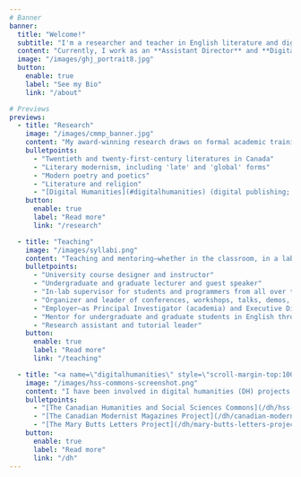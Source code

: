 ```yaml
---
# Banner
banner:
  title: "Welcome!"
  subtitle: "I'm a researcher and teacher in English literature and digital humanities."
  content: "Currently, I work as an **Assistant Director** and **Digital Humanities Research Lead** in the [Electronic Textual Cultures Lab](https://etcl.uvic.ca/) at the University of Victoria in British Columbia, Canada. To learn more about me and my work, please see [my bio](/about) or read about my [teaching,](/teaching) [research,](/research) and [DH projects.](/dh)"
  image: "/images/ghj_portrait8.jpg"
  button:
    enable: true
    label: "See my Bio"
    link: "/about"

# Previews
previews:
  - title: "Research"
    image: "/images/cmmp_banner.jpg"
    content: "My award-winning research draws on formal academic training in English literature (PhD, MA, BA) and digital humanities (Certificate). Areas of research expertise include:"
    bulletpoints:
      - "Twentieth and twenty-first-century literatures in Canada"
      - "Literary modernism, including 'late' and 'global' forms"
      - "Modern poetry and poetics"
      - "Literature and religion"
      - "[Digital Humanities](#digitalhumanities) (digital publishing; archives; digitization, textual encoding, and transformation; digital research infrastructures; community engagement; and more)"
    button:
      enable: true
      label: "Read more"
      link: "/research"

  - title: "Teaching"
    image: "/images/syllabi.png"
    content: "Teaching and mentoring—whether in the classroom, in a lab setting, and at academic events—is one of the most rewarding parts of my work. I have over a decade of experience teaching in higher education as well as a **Certificate in University Teaching and Learning**. I have taught and mentored in various roles, including:"
    bulletpoints:
      - "University course designer and instructor"
      - "Undergraduate and graduate lecturer and guest speaker"
      - "In-lab supervisor for students and programmers from all over the world"
      - "Organizer and leader of conferences, workshops, talks, demos, and community-building sessions in Canada, the USA, Australia, England, the UAE, Poland, the Netherlands, and beyond"
      - "Employer—as Principal Investigator (academia) and Executive Director (industry)"
      - "Mentor for undergraduate and graduate students in English through working groups and academic societies"
      - "Research assistant and tutorial leader"
    button:
      enable: true
      label: "Read more"
      link: "/teaching"

  - title: "<a name=\"digitalhumanities\" style=\"scroll-margin-top:100px;\">DH Projects</a>"
    image: "/images/hss-commons-screenshot.png"
    content: "I have been involved in digital humanities (DH) projects for over a decade in various research, teaching, leadership, and development/designer/UX roles. This work builds on my industry experience as the former Executive Director of a web design company (2001-2011). Some of the grant-funded DH projects I've led or worked on include:"
    bulletpoints:
      - "[The Canadian Humanities and Social Sciences Commons](/dh/hss-commons/)"
      - "[The Canadian Modernist Magazines Project](/dh/canadian-modernist-magazines-project/)"
      - "[The Mary Butts Letters Project](/dh/mary-butts-letters-project/)"
    button:
      enable: true
      label: "Read more"
      link: "/dh"
---
```

